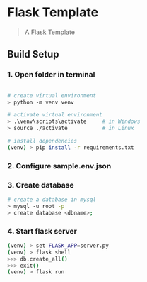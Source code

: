 # Flask Template

> A Flask Template

## Build Setup

### 1. Open folder in terminal
``` bash

# create virtual environment
> python -m venv venv

# activate virtual environment
> .\venv\scripts\activate     # in Windows
> source ./activate           # in Linux

# install dependencies
(venv) > pip install -r requirements.txt

```

### 2. Configure sample.env.json

### 3. Create database
``` bash
# create a database in mysql
> mysql -u root -p
> create database <dbname>;
```

### 4. Start flask server
``` bash
(venv) > set FLASK_APP=server.py
(venv) > flask shell
>>> db.create_all()
>>> exit()
(venv) > flask run
```